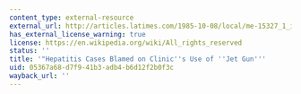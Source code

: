```yaml
---
content_type: external-resource
external_url: http://articles.latimes.com/1985-10-08/local/me-15327_1_injection-gun
has_external_license_warning: true
license: https://en.wikipedia.org/wiki/All_rights_reserved
status: ''
title: '"Hepatitis Cases Blamed on Clinic''s Use of ''Jet Gun'''
uid: 05367a68-d7f9-41b3-adb4-b6d12f2b0f3c
wayback_url: ''
---
```

